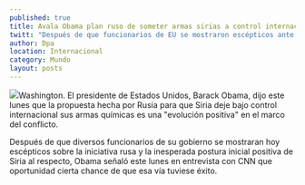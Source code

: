 ```yaml
---
published: true
title: Avala Obama plan ruso de someter armas sirias a control internacional
twitt: "Después de que funcionarios de EU se mostraron escépticos ante la iniciativa rusa, el presidente la consideró una “evolución positiva”."
author: Dpa
location: Internacional
category: Mundo
layout: posts
---
```


![](http://i.imgur.com/7dWDXsim.jpg)Washington. El presidente de Estados Unidos, Barack Obama, dijo este lunes que la propuesta hecha por Rusia para que Siria deje bajo control internacional sus armas químicas es una "evolución positiva" en el marco del conflicto.

Después de que diversos funcionarios de su gobierno se mostraran hoy escépticos sobre la iniciativa rusa y la inesperada postura inicial positiva de Siria al respecto, Obama señaló este lunes en entrevista con CNN que oportunidad cierta chance de que esa vía tuviese éxito.
